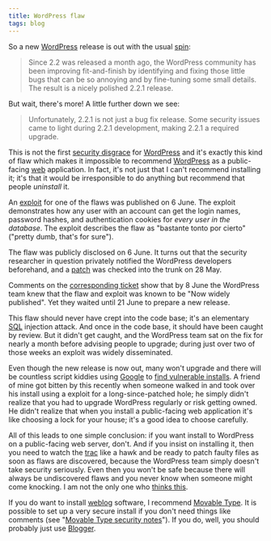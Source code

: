 ```yaml
---
title: WordPress flaw
tags: blog
---
```


So a new [WordPress](http://www.wincent.com/knowledge-base/WordPress) release is out with the usual [spin](http://wordpress.org/development/2007/06/wordpress-221/):

> Since 2.2 was released a month ago, the WordPress community has been improving fit-and-finish by identifying and fixing those little bugs that can be so annoying and by fine-tuning some small details. The result is a nicely polished 2.2.1 release.

But wait, there's more! A little further down we see:

> Unfortunately, 2.2.1 is not just a bug fix release. Some security issues came to light during 2.2.1 development, making 2.2.1 a required upgrade.

This is not the first [security disgrace](http://www.wincent.com/a/about/wincent/weblog/archives/2007/04/wordpress_213_b.php) for [WordPress](http://www.wincent.com/knowledge-base/WordPress) and it's exactly this kind of flaw which makes it impossible to recommend [WordPress](http://www.wincent.com/knowledge-base/WordPress) as a public-facing [web](http://www.wincent.com/knowledge-base/web) application. In fact, it's not just that I can't recommend installing it; it's that it would be irresponsible to do anything but recommend that people *uninstall* it.

An [exploit](http://www.milw0rm.com/exploits/4039) for one of the flaws was published on 6 June. The exploit demonstrates how any user with an account can get the login names, password hashes, and authentication cookies for *every user in the database*. The exploit describes the flaw as "bastante tonto por cierto" ("pretty dumb, that's for sure").

The flaw was publicly disclosed on 6 June. It turns out that the security researcher in question privately notified the WordPress developers beforehand, and a [patch](http://trac.wordpress.org/changeset/5570) was checked into the trunk on 28 May.

Comments on the [corresponding ticket](http://trac.wordpress.org/ticket/4357) show that by 8 June the WordPress team knew that the flaw and exploit was known to be "Now widely published". Yet they waited until 21 June to prepare a new release.

This flaw should never have crept into the code base; it's an elementary [SQL](http://www.wincent.com/knowledge-base/SQL) injection attack. And once in the code base, it should have been caught by review. But it didn't get caught, and the WordPress team sat on the fix for nearly a month before advising people to upgrade; during just over two of those weeks an exploit was widely disseminated.

Even though the new release is now out, many won't upgrade and there will be countless script kiddies using [Google](http://www.wincent.com/knowledge-base/Google) to [find vulnerable installs](http://kev.coolcavemen.com/2007/06/wordpress-22-security-hole-identity-theft/). A friend of mine got bitten by this recently when someone walked in and took over his install using a exploit for a long-since-patched hole; he simply didn't realize that you had to upgrade WordPress regularly or risk getting owned. He didn't realize that when you install a public-facing web application it's like choosing a lock for your house; it's a good idea to choose carefully.

All of this leads to one simple conclusion: if you want install to WordPress on a public-facing web server, don't. And if you insist on installing it, then you need to watch the [trac](http://trac.wordpress.org/) like a hawk and be ready to patch faulty files as soon as flaws are discovered, because the WordPress team simply doesn't take security seriously. Even then you won't be safe because there will always be undiscovered flaws and you never know when someone might come knocking. I am not the only one who [thinks this](http://fukamachi.org/wp/2007/06/21/yet-another-wordpress-exploit/).

If you do want to install [weblog](http://www.wincent.com/knowledge-base/weblog) software, I recommend [Movable Type](http://www.wincent.com/knowledge-base/Movable%20Type). It is possible to set up a very secure install if you don't need things like comments (see "[Movable Type security notes](http://www.wincent.com/knowledge-base/Movable%20Type%20security%20notes)"). If you do, well, you should probably just use [Blogger](http://blogger.com/).
